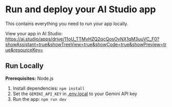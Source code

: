 # Run and deploy your AI Studio app

This contains everything you need to run your app locally.

View your app in AI Studio: https://ai.studio/apps/drive/11oU_TTMvHZQ2qcQosOvNX1qM3uuVC_F0?showAssistant=true&showTreeView=true&showCode=true&showPreview=true&resourceKey=

## Run Locally

**Prerequisites:**  Node.js


1. Install dependencies:
   `npm install`
2. Set the `GEMINI_API_KEY` in [.env.local](.env.local) to your Gemini API key
3. Run the app:
   `npm run dev`

